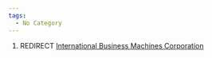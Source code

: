```yaml
---
tags:
  - No Category
---
```

1.  REDIRECT [International Business Machines
    Corporation](international_business_machines_corporation.md)